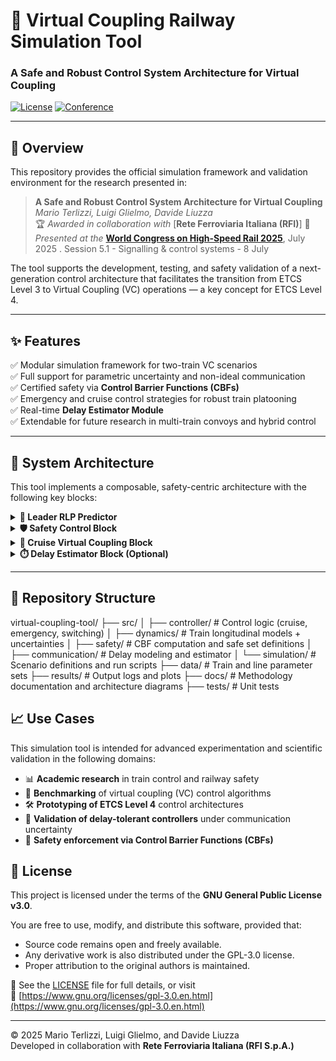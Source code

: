# 🚄 Virtual Coupling Railway Simulation Tool  
### A Safe and Robust Control System Architecture for Virtual Coupling

[![License](https://img.shields.io/badge/license-MIT-green.svg)](LICENSE)
[![Conference](https://img.shields.io/badge/Presented%20at-WCHR%202025-blue)](https://uic.org/events/world-congress-on-high-speed-rail)


---

## 📘 Overview

This repository provides the official simulation framework and validation environment for the research presented in:

> **A Safe and Robust Control System Architecture for Virtual Coupling**  
> *Mario Terlizzi, Luigi Glielmo, Davide Liuzza*  
> 🏆 *Awarded in collaboration with* [**Rete Ferroviaria Italiana (RFI)**] 
> 🎤 *Presented at the* [**World Congress on High-Speed Rail 2025**]([https://uic.org/events/world-congress-on-high-speed-rail](https://app1.uichighspeed.org/calendar)), July 2025  . Session 5.1 - Signalling & control systems  - 8 July 

The tool supports the development, testing, and safety validation of a next-generation control architecture that facilitates the transition from ETCS Level 3 to Virtual Coupling (VC) operations — a key concept for ETCS Level 4.

---

## ✨ Features

✅ Modular simulation framework for two-train VC scenarios  
✅ Full support for parametric uncertainty and non-ideal communication  
✅ Certified safety via **Control Barrier Functions (CBFs)**  
✅ Emergency and cruise control strategies for robust train platooning  
✅ Real-time **Delay Estimator Module**  
✅ Extendable for future research in multi-train convoys and hybrid control  

---

## 🧠 System Architecture

This tool implements a composable, safety-centric architecture with the following key blocks:

<details>
<summary><strong>🧩 Leader RLP Predictor</strong></summary>

Estimates the **Robust Lower Proxy (RLP)** of the leader’s trajectory under worst-case (emergency braking) assumptions.
Ensures the follower can predict a minimum safe trajectory in the absence of fresh data.
</details>

<details>
<summary><strong>🛡️ Safety Control Block</strong></summary>

Implements a **Control Barrier Function**-based safety supervisor.  
Triggers **emergency braking** of the follower if predicted trajectories violate safety guarantees.
</details>

<details>
<summary><strong>🚦 Cruise Virtual Coupling Block</strong></summary>

Predictive controller that regulates the follower’s position during normal operations, optimizing speed tracking and spacing with real-time adaptation based on communication health.
</details>

<details>
<summary><strong>⏱️ Delay Estimator Block (Optional)</strong></summary>

Estimates packet delay distributions and updates a safety horizon dynamically.  
Mitigates unnecessary braking due to transient communication issues.
</details>

---

## 📂 Repository Structure

virtual-coupling-tool/
├── src/
│ ├── controller/ # Control logic (cruise, emergency, switching)
│ ├── dynamics/ # Train longitudinal models + uncertainties
│ ├── safety/ # CBF computation and safe set definitions
│ ├── communication/ # Delay modeling and estimator
│ └── simulation/ # Scenario definitions and run scripts
├── data/ # Train and line parameter sets
├── results/ # Output logs and plots
├── docs/ # Methodology documentation and architecture diagrams
├── tests/ # Unit tests

## 📈 Use Cases

This simulation tool is intended for advanced experimentation and scientific validation in the following domains:

- 📊 **Academic research** in train control and railway safety
- 🚄 **Benchmarking** of virtual coupling (VC) control algorithms
- 🛠️ **Prototyping of ETCS Level 4** control architectures
- 📡 **Validation of delay-tolerant controllers** under communication uncertainty
- 🧮 **Safety enforcement via Control Barrier Functions (CBFs)**

## 📝 License

This project is licensed under the terms of the **GNU General Public License v3.0**.

You are free to use, modify, and distribute this software, provided that:

- Source code remains open and freely available.
- Any derivative work is also distributed under the GPL-3.0 license.
- Proper attribution to the original authors is maintained.

📄 See the [LICENSE](./LICENSE) file for full details, or visit  
🔗 [https://www.gnu.org/licenses/gpl-3.0.en.html](https://www.gnu.org/licenses/gpl-3.0.en.html)

---

© 2025 Mario Terlizzi, Luigi Glielmo, and Davide Liuzza  
Developed in collaboration with **Rete Ferroviaria Italiana (RFI S.p.A.)**


